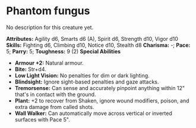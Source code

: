 # Phantom fungus

No description for this creature yet.

**Attributes:** Agility d6, Smarts d6 (A), Spirit d6, Strength d10,
Vigor d10
**Skills:** Fighting d6, Climbing d10, Notice d10, Stealth d8
**Charisma:** -; **Pace:** 5; **Parry:** 5; **Toughness:** 9 (2)
**Special Abilities**

- **Armour +2:** Natural armour.
- **Bite:** Str+d4.
- **Low Light Vision:** No penalties for dim or dark lighting.
- **Blindsight:** Ignore sight-based penalties and gaze attacks.
- **Tremorsense:** Can sense and accurately pinpoint anything within
12" that's in contact with the ground.
- **Plant:** +2 to recover from Shaken, ignore wound modifiers, poison,
and extra damage from called shots.
- **Wall Walker:** Can automatically move across vertical or inverted
surfaces with Pace 5".
